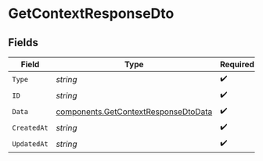 # GetContextResponseDto


## Fields

| Field                                                                                        | Type                                                                                         | Required                                                                                     | Description                                                                                  |
| -------------------------------------------------------------------------------------------- | -------------------------------------------------------------------------------------------- | -------------------------------------------------------------------------------------------- | -------------------------------------------------------------------------------------------- |
| `Type`                                                                                       | *string*                                                                                     | :heavy_check_mark:                                                                           | N/A                                                                                          |
| `ID`                                                                                         | *string*                                                                                     | :heavy_check_mark:                                                                           | N/A                                                                                          |
| `Data`                                                                                       | [components.GetContextResponseDtoData](../../models/components/getcontextresponsedtodata.md) | :heavy_check_mark:                                                                           | N/A                                                                                          |
| `CreatedAt`                                                                                  | *string*                                                                                     | :heavy_check_mark:                                                                           | N/A                                                                                          |
| `UpdatedAt`                                                                                  | *string*                                                                                     | :heavy_check_mark:                                                                           | N/A                                                                                          |